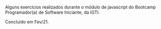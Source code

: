 Alguns exercícios realizados durante o módulo de javascript do Bootcamp Programador(a) de Software Iniciante, da IGTI.

Concluído em Fev/21.

